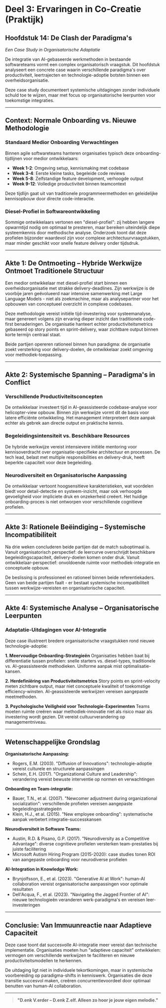 # Deel 3: Ervaringen in Co-Creatie (Praktijk)  
## Hoofdstuk 14: De Clash der Paradigma's  
*Een Case Study in Organisatorische Adaptatie*

De integratie van AI-gebaseerde werkmethoden in bestaande softwareteams vormt een complex organisatorisch vraagstuk. Dit hoofdstuk analyseert een concrete case waarin verschillende paradigma's over productiviteit, leertrajecten en technologie-adoptie botsten binnen een overheidsorganisatie.

Deze case study documenteert systemische uitdagingen zonder individuele schuld toe te wijzen, maar met focus op organisatorische leerpunten voor toekomstige integraties.

---

## Context: Normale Onboarding vs. Nieuwe Methodologie

### Standaard Medior Onboarding Verwachtingen
Binnen agile softwareteams hanteren organisaties typisch deze onboarding-tijdlijnen voor medior ontwikkelaars:
- **Week 1-2**: Omgeving setup, kennismaking met codebase
- **Week 3-4**: Eerste kleine tasks, begeleide code reviews  
- **Week 5-8**: Zelfstandige feature development, verhoogde output
- **Week 9-12**: Volledige productiviteit binnen teamcontext

Deze tijdlijn gaat uit van traditionele programmeermethoden en geleidelijke kennisopbouw door directe code-interactie.

### Diesel-Profiel in Softwareontwikkeling
Sommige ontwikkelaars vertonen een "diesel-profiel": zij hebben langere opwarmtijd nodig om optimaal te presteren, maar bereiken uiteindelijk diepe systeemkennis door methodische analyse. Onderzoek toont dat deze profielen bijzonder waardevol zijn voor complexe architectuurvraagstukken, maar minder geschikt voor snelle feature delivery onder tijdsdruk.

---

## Akte 1: De Ontmoeting – Hybride Werkwijze Ontmoet Traditionele Structuur

Een medior ontwikkelaar met diesel-profiel start binnen een overheidsorganisatie met strakke delivery-deadlines. Zijn werkwijze is de voorbije jaren geëvolueerd naar intensive samenwerking met Large Language Models - niet als zoekmachine, maar als analysepartner voor het opbouwen van conceptueel overzicht in complexe codebases.

Deze methodologie vereist initiële tijd-investering voor systeemanalyse, maar genereert volgens zijn ervaring dieper inzicht dan traditionele code-first benaderingen. De organisatie hanteert echter productiviteitsmetrics gebaseerd op story points en sprint-delivery, waar zichtbare output binnen korte termijn centraal staat.

Beide partijen opereren rationeel binnen hun paradigma: de organisatie zoekt versterking voor delivery-doelen, de ontwikkelaar zoekt omgeving voor methodiek-toepassing.

---

## Akte 2: Systemische Spanning – Paradigma's in Conflict

### Verschillende Productiviteitsconcepten
De ontwikkelaar investeert tijd in AI-geassisteerde codebase-analyse voor helicopter-view opbouw. Binnen zijn werkwijze vormt dit de basis voor latere efficiënte ontwikkeling. Het management interpreteert deze aanpak echter als gebrek aan directe output en praktische kennis.

### Begeleidingsintensiteit vs. Beschikbare Resources  
De hybride werkwijze vereist intensievere initiële mentoring voor kennisoverdracht over organisatie-specifieke architectuur en processen. De tech lead, belast met multiple responsibilities en delivery-druk, heeft beperkte capaciteit voor deze begeleiding.

### Neurodiversiteit en Organisatorische Aanpassing
De ontwikkelaar vertoont hoogsensitieve karakteristieken, wat voordelen biedt voor detail-detectie en systeem-inzicht, maar ook verhoogde gevoeligheid voor impliciete druk en onzekerheid creëert. Het huidige onboarding-proces is niet ontworpen voor verschillende cognitieve profielen.

---

## Akte 3: Rationele Beëindiging – Systemische Incompatibiliteit

Na drie weken concluderen beide partijen dat de match suboptimaal is. Vanuit organisatorisch perspectief: de leercurve overschrijdt beschikbare begeleidingscapaciteit, delivery-doelen komen onder druk. Vanuit ontwikkelaar-perspectief: onvoldoende ruimte voor methodiek-integratie en conceptuele opbouw.

De beslissing is professioneel en rationeel binnen beide referentiekaders. Geen van beide partijen faalt - er bestaat systemische incompatibiliteit tussen werkwijze-vereisten en organisatorische capaciteit.

---

## Akte 4: Systemische Analyse – Organisatorische Leerpunten

### Adaptatie-Uitdagingen voor AI-Integratie
Deze case illustreert bredere organisatorische vraagstukken rond nieuwe technologie-adoptie:

**1. Meervoudige Onboarding-Strategieën**
Organisaties hebben baat bij differentiatie tussen profielen: snelle starters vs. diesel-types, traditionele vs. AI-geassisteerde methodieken. Uniforme aanpak mist optimalisatie-kansen.

**2. Herdefiniëring van Productiviteitsmetrics**
Story points en sprint-velocity meten zichtbare output, maar niet conceptuele kwaliteit of toekomstige efficiency-winsten. AI-geassisteerde werkwijzen vereisen aangepaste meetmethoden.

**3. Psychologische Veiligheid voor Technologie-Experimenten**
Teams moeten ruimte creëren waar methodiek-innovatie niet als risico maar als investering wordt gezien. Dit vereist cultuurverandering op managementniveau.

---

## Wetenschappelijke Grondslag

**Organisatorische Aanpassing:**
- Rogers, E.M. (2003). "Diffusion of Innovations": technologie-adoptie vereist culturele en structurele aanpassingen
- Schein, E.H. (2017). "Organizational Culture and Leadership": verandering vereist bewuste interventie op normen en verwachtingen

**Onboarding en Team-integratie:**
- Bauer, T.N., et al. (2007). "Newcomer adjustment during organizational socialization": verschillende profielen vereisen aangepaste begeleidingsstrategieën
- Klein, H.J., et al. (2015). "New employee onboarding": systematische aanpak verbetert integratie-successkansen

**Neurodiversiteit in Software Teams:**
- Austin, R.D. & Pisano, G.P. (2017). "Neurodiversity as a Competitive Advantage": diverse cognitieve profielen versterken team-prestaties bij juiste facilitering
- Microsoft Autism Hiring Program (2015-2020): case studies tonen ROI van aangepaste onboarding voor neurodiverse profielen

**AI-Integration in Knowledge Work:**
- Brynjolfsson, E., et al. (2023). "Generative AI at Work": human-AI collaboration vereist organisatorische aanpassingen voor optimale resultaten
- Dell'Acqua, F., et al. (2023). "Navigating the Jagged Frontier of AI": nieuwe technologieën veranderen werk-paradigma's en vereisen leer-investeringen

---

## Conclusie: Van Immuunreactie naar Adaptieve Capaciteit

Deze case toont dat succesvolle AI-integratie meer vereist dan technische implementatie. Organisaties moeten hun "adaptieve capaciteit" ontwikkelen: vermogen om verschillende werkwijzen te faciliteren en nieuwe productiviteitsmodellen te herkennen.

De uitdaging ligt niet in individuele tekortkomingen, maar in systemische voorbereiding op paradigma-shifts in kenniswerk. Organisaties die deze transitie succesvol maken, creëren concurrentievoordeel door optimaal benutten van human-AI collaboration.

---

> **"D.enk V.erder – D.enk Z.elf. Alleen zo hoor je jouw eigen melodie."**